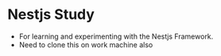 # Nestjs Study

- For learning and experimenting with the Nestjs Framework.
- Need to clone this on work machine also
